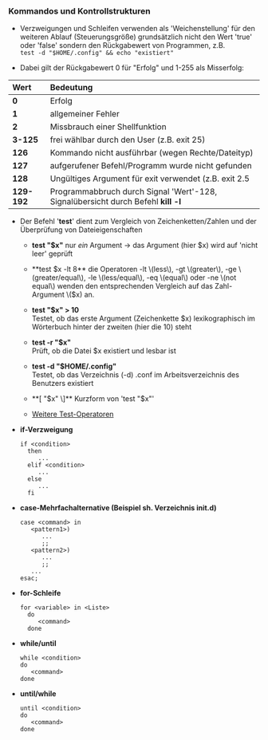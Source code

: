 ### Kommandos und Kontrollstrukturen

* Verzweigungen und Schleifen verwenden als 'Weichenstellung' für den weiteren Ablauf \(Steuerungsgröße\) grundsätzlich nicht den Wert 'true' oder 'false' sondern den Rückgabewert von Programmen, z.B.  
  `test -d "$HOME/.config" && echo "existiert"`

* Dabei gilt der Rückgabewert 0 für "Erfolg" und 1-255 als Misserfolg:

| Wert | Bedeutung |
| :--- | :--- |
| **0** | Erfolg |
| **1** | allgemeiner Fehler |
| **2** | Missbrauch einer Shellfunktion |
| **3-125** | frei wählbar durch den User \(z.B. exit 25\) |
| **126** | Kommando nicht ausführbar \(wegen Rechte/Dateityp\) |
| **127** | aufgerufener Befehl/Programm wurde nicht gefunden |
| **128** | Ungültiges Argument für exit verwendet \(z.B. exit 2.5 |
| **129-192** | Programmabbruch durch Signal 'Wert'-128, Signalübersicht durch Befehl **kill -l** |

* Der Befehl '**test**' dient zum Vergleich von Zeichenketten/Zahlen und der Überprüfung von Dateieigenschaften

  * **test "$x"**
    nur _ein_ Argument → das Argument \(hier $x\) wird auf 'nicht leer' geprüft
  * **test $x -lt 8**  
    die Operatoren -lt \(less\), -gt \(greater\), -ge \(greater/equal\), -le \(less/equal\), -eq \(equal\) oder -ne \(not equal\) wenden den entsprechenden Vergleich auf  das Zahl-Argument \($x\) an.

  * **test "$x" &gt; 10**  
    Testet, ob das erste Argument \(Zeichenkette $x\) lexikographisch im Wörterbuch hinter der zweiten \(hier die 10\) steht

  * **test -r "$x"**  
    Prüft, ob die Datei $x existiert und lesbar ist

  * **test -d "$HOME/.config"**  
    Testet, ob das Verzeichnis \(-d\) .conf im Arbeitsverzeichnis des Benutzers existiert

  * **\[ "$x" \]**  
    Kurzform von 'test "$x"'
    
  * [Weitere Test-Operatoren](http://tldp.org/LDP/abs/html/fto.html)

* **if-Verzweigung**

  ```
  if <condition>  
    then  
       ...  
    elif <condition>  
       ...  
    else  
       ...  
    fi
  ```

* **case-Mehrfachalternative **\(Beispiel sh. Verzeichnis init.d**\)**

  ```
  case <command> in  
     <pattern1>)  
        ...  
        ;;  
     <pattern2>)  
        ...  
        ;;  
     ...  
  esac;
  ```

* **for-Schleife**

  ```
  for <variable> in <Liste>  
    do  
       <command>  
    done
  ```

* **while/until**

  ```
  while <condition>  
  do  
     <command>  
  done
  ```

* **until/while**

  ```
  until <condition>  
  do  
     <command>  
  done
  ```



